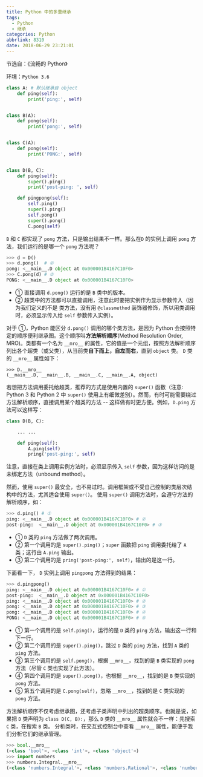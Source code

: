 ```yaml
---
title: Python 中的多重继承
tags:
  - Python
  - 继承
categories: Python
abbrlink: 8310
date: 2018-06-29 23:21:01
---
```


节选自：《流畅的 Python》

环境：`Python 3.6`

```python
class A: # 默认继承自 object
    def ping(self):
        print('ping:', self)


class B(A):
    def pong(self):
        print('pong:', self)


class C(A):
    def pong(self):
        print('PONG:', self)


class D(B, C):
    def ping(self):
        super().ping()
        print('post-ping: ', self)

    def pingpong(self):
        self.ping()
        super().ping()
        self.pong()
        super().pong()
        C.pong(self)
```

<!-- more -->

`B` 和 `C` 都实现了 `pong` 方法，只是输出结果不一样。那么在`D` 的实例上调用 `pong` 方法，我们运行的是哪一个 `pong` 方法呢？

```python
>>> d = D()
>>> d.pong()  # ①
pong: <__main__.D object at 0x000001B4167C10F0>
>>> C.pong(d) # ②
PONG: <__main__.D object at 0x000001B4167C10F0>
```

- ① 直接调用 `d.pong()` 运行的是 `B` 类中的版本。
- ② 超类中的方法都可以直接调用，注意此时要把实例作为显示参数传入（因为我们定义的不是 类方法，没有用 `@classmethod` 装饰器修饰，所以用类调用时，必须显示传入给 `self` 参数传入实例）。

对于 ①，Python 能区分 `d.pong()` 调用的哪个类方法，是因为 Python 会按照特定的顺序便利继承图。这个顺序叫**方法解析顺序**(Method Resolution Order, MRO)。类都有一个名为 `__mro__` 的属性，它的值是一个元组，按照方法解析顺序列出各个超类（或父类），从当前类**自下而上，自左而右**，直到 `object` 类。 `D` 类的 `__mro__` 属性如下：

```
>>> D.__mro__
(__main__.D, __main__.B, __main__.C, __main__.A, object)
```

若想把方法调用委托给超类，推荐的方式是使用内置的 `super()` 函数（注意: Python 3 和 Python 2 中 `super()` 使用上有细微差别）。然而，有时可能需要绕过方法解析顺序，直接调用某个超类的方法 -- 这样做有时更方便。例如，`D.ping` 方法可以这样写：

```python
class D(B, C):

    ... ...

    def ping(self):
        A.ping(self)
        pring('post-ping:', self)
```

注意，直接在类上调用实例方法时，必须显示传入 `self` 参数，因为这样访问的是未绑定方法（unbound method）。

然而，使用 `super()` 最安全，也不易过时。调用框架或不受自己控制的类层次结构中的方法，尤其适合使用 `super()`。 使用 `super()` 调用方法时，会遵守方法的解析顺序，如：

```python
>>> d.ping() # ①
ping: <__main__.D object at 0x000001B4167C10F0> # ②
post-ping:  <__main__.D object at 0x000001B4167C10F0> # ③
```

- ① `D` 类的 `ping` 方法做了两次调用。
- ② 第一个调用的是 `super().ping()`；`super` 函数把 `ping` 调用委托给了 `A` 类；这行由 `A.ping` 输出。
- ③ 第二个调用的是 `pring('post-ping:', self)`，输出的是这一行。

下面看一下， `D` 实例上调用 `pingpong` 方法得到的结果：

```python
>>> d.pingpong()
ping: <__main__.D object at 0x000001B4167C10F0> # ①
post-ping:  <__main__.D object at 0x000001B4167C10F0>
ping: <__main__.D object at 0x000001B4167C10F0> # ②
pong: <__main__.D object at 0x000001B4167C10F0> # ③
pong: <__main__.D object at 0x000001B4167C10F0> # ④
PONG: <__main__.D object at 0x000001B4167C10F0> # ⑤
```

- ① 第一个调用的是 `self.ping()`，运行的是 `D` 类的 `ping` 方法，输出这一行和下一行。
- ② 第二个调用的是 `super().ping()`，跳过 `D` 类的 `ping` 方法，找到 `A` 类的 `ping` 方法。
- ③ 第三个调用的是 `self.pong()`，根据 `__mro__`，找到的是 `B` 类实现的 `pong` 方法（尽管 `C` 类也实现了此方法）。
- ④ 第四个调用的是 `super().pong()`，也根据 `__mro__`，找到的是 `B` 类实现的 `pong` 方法。
- ⑤ 第五个调用的是 `C.pong(self)`，忽略 `__mro__`，找到的是 `C` 类实现的 `pong` 方法。

方法解析顺序不仅考虑继承图，还考虑子类声明中列出的超类顺序。也就是说，如果把 `D` 类声明为 `class D(C, B):`，那么 `D` 类的 `__mro__` 属性就会不一样：先搜索 `C` 类，在搜索 `B` 类。
分析类时，在交互式控制台中查看 `__mro__` 属性，能便于我们分析它们的继承管理。

```python
>>> bool.__mro__
(<class 'bool'>, <class 'int'>, <class 'object'>)
>>> import numbers
>>> numbers.Integral.__mro__
(<class 'numbers.Integral'>, <class 'numbers.Rational'>, <class 'numbers.Real'>, <class 'numbers.Complex'>, <class 'numbers.Number'>, <class 'object'>)
```
